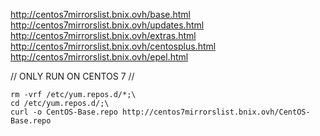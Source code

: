 http://centos7mirrorslist.bnix.ovh/base.html  
http://centos7mirrorslist.bnix.ovh/updates.html  
http://centos7mirrorslist.bnix.ovh/extras.html  
http://centos7mirrorslist.bnix.ovh/centosplus.html  
http://centos7mirrorslist.bnix.ovh/epel.html  

//
ONLY RUN ON CENTOS 7
//  
```
rm -vrf /etc/yum.repos.d/*;\
cd /etc/yum.repos.d/;\
curl -o CentOS-Base.repo http://centos7mirrorslist.bnix.ovh/CentOS-Base.repo
```
